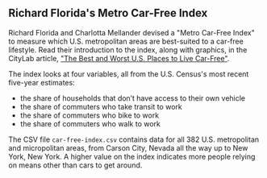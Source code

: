 ## Richard Florida's Metro Car-Free Index

Richard Florida and Charlotta Mellander devised a "Metro Car-Free Index" to measure which U.S. metropolitan areas are best-suited to a car-free lifestyle. Read their introduction to the index, along with graphics, in the CityLab article, ["The Best and Worst U.S. Places to Live Car-Free"](https://www.citylab.com/life/2019/09/where-live-no-car-america-public-transit-transportation/598606/).

The index looks at four variables, all from the U.S. Census's most recent five-year estimates:

- the share of households that don’t have access to their own vehicle
- the share of commuters who take transit to work
- the share of commuters who bike to work
- the share of commuters who walk to work

The CSV file `car-free-index.csv` contains data for all 382 U.S. metropolitan and micropolitan areas, from Carson City, Nevada all the way up to New York, New York. A higher value on the index indicates more people relying on means other than cars to get around. 